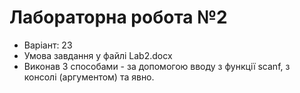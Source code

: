 # Лабораторна робота №2

- Варіант: 23
- Умова завдання у файлі Lab2.docx
- Виконав 3 способами - за допомогою вводу з функції scanf, з консолі (аргументом) та явно.